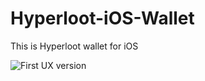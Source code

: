 # Hyperloot-iOS-Wallet
This is Hyperloot wallet for iOS

![First UX version](https://raw.githubusercontent.com/hyperloot/hyperloot-ios-wallet/master/hyperloot-wallet-UX.png)
